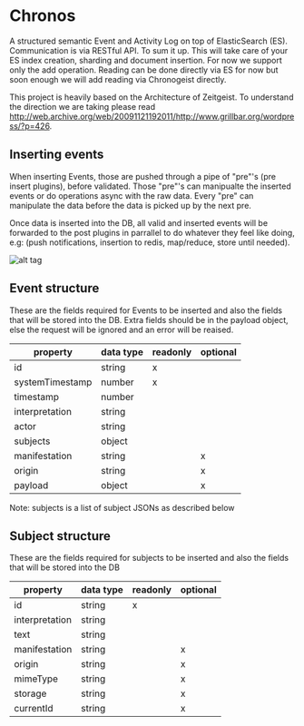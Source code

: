 # Chronos

A structured semantic Event and Activity Log on top of ElasticSearch (ES). Communication is via RESTful API.
To sum it up. This will take care of your ES index creation, sharding and document insertion. For now we support only the add operation.
Reading can be done directly via ES for now but soon enough we will add reading via Chronogeist directly.

This project is heavily based on the Architecture of Zeitgeist.
To understand the direction we are taking please read http://web.archive.org/web/20091121192011/http://www.grillbar.org/wordpress/?p=426.


## Inserting events

When inserting Events, those are pushed through a pipe of "pre"'s (pre insert plugins), before validated. Those "pre"'s can manipualte the inserted events or do operations async with the raw data. Every "pre" can manipulate the data before the data is picked up by the next pre.

Once data is inserted into the DB, all valid and inserted events will be forwarded to the post plugins in parrallel to do whatever they feel like doing, e.g: (push notifications, insertion to redis, map/reduce, store until needed).

![alt tag](https://raw.github.com/seiflotfy/chronos/master/data/chronos_insert_events.png)


## Event structure

These are the fields required for Events to be inserted and also the fields that will be stored into the DB. Extra fields should be in the payload object, else the request will be ignored and an error will be reaised.

| property        | data type | readonly | optional |
|-----------------|-----------|----------|----------|
| id              | string    | x        |          |
| systemTimestamp | number    | x        |          |
| timestamp       | number    |          |          |
| interpretation  | string    |          |          |
| actor           | string    |          |          |
| subjects        | object    |          |          |
| manifestation   | string    |          | x        |
| origin          | string    |          | x        |
| payload         | object    |          | x        |

Note: subjects is a list of subject JSONs as described below

## Subject structure

These are the fields required for subjects to be inserted and also the fields that will be stored into the DB

| property       | data type | readonly | optional |
|----------------|-----------|----------|----------|
| id             | string    | x        |          |
| interpretation | string    |          |          |
| text           | string    |          |          |
| manifestation  | string    |          | x        |
| origin         | string    |          | x        |
| mimeType       | string    |          | x        |
| storage        | string    |          | x        |
| currentId      | string    |          | x        |
